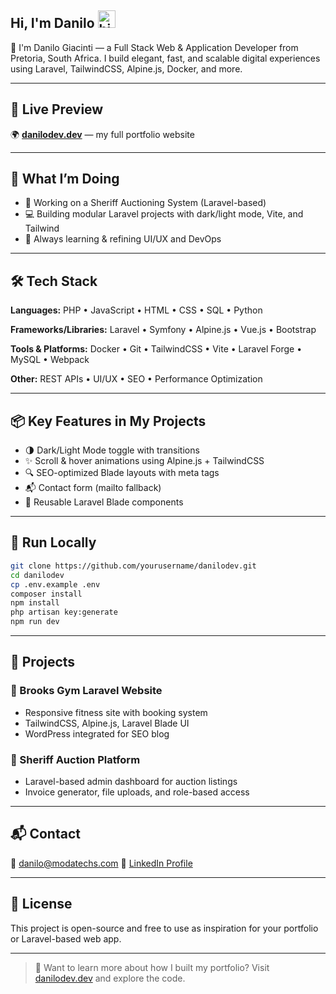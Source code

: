 ## Hi, I'm Danilo <img src="https://user-images.githubusercontent.com/1303154/88677602-1635ba80-d120-11ea-84d8-d263ba5fc3c0.gif" width="28px" height="28px" alt="hi">

🚀 I'm Danilo Giacinti — a Full Stack Web & Application Developer from Pretoria, South Africa. I build elegant, fast, and scalable digital experiences using Laravel, TailwindCSS, Alpine.js, Docker, and more.

---

## 🔗 Live Preview

🌍 **[danilodev.dev](https://danilodev.dev)** — my full portfolio website

---

## 💼 What I’m Doing

* 🔨 Working on a Sheriff Auctioning System (Laravel-based)
* 💻 Building modular Laravel projects with dark/light mode, Vite, and Tailwind
* 🧠 Always learning & refining UI/UX and DevOps

---

## 🛠 Tech Stack

**Languages:** PHP • JavaScript • HTML • CSS • SQL • Python

**Frameworks/Libraries:** Laravel • Symfony • Alpine.js • Vue.js • Bootstrap

**Tools & Platforms:** Docker • Git • TailwindCSS • Vite • Laravel Forge • MySQL • Webpack

**Other:** REST APIs • UI/UX • SEO • Performance Optimization

---

## 📦 Key Features in My Projects

* 🌗 Dark/Light Mode toggle with transitions
* ✨ Scroll & hover animations using Alpine.js + TailwindCSS
* 🔍 SEO-optimized Blade layouts with meta tags
* 📬 Contact form (mailto fallback)
* 🔄 Reusable Laravel Blade components

---

## 🚀 Run Locally

```bash
git clone https://github.com/yourusername/danilodev.git
cd danilodev
cp .env.example .env
composer install
npm install
php artisan key:generate
npm run dev
```

---

## 📂 Projects

### 🔹 Brooks Gym Laravel Website

* Responsive fitness site with booking system
* TailwindCSS, Alpine.js, Laravel Blade UI
* WordPress integrated for SEO blog

### 🔹 Sheriff Auction Platform

* Laravel-based admin dashboard for auction listings
* Invoice generator, file uploads, and role-based access

---

## 📬 Contact

📧 [danilo@modatechs.com](mailto:danilo@modatechs.com)
💼 [LinkedIn Profile](https://www.linkedin.com/in/danilo-giacinti-30a221345/)

---

## 📄 License

This project is open-source and free to use as inspiration for your portfolio or Laravel-based web app.

---

> 🔎 Want to learn more about how I built my portfolio? Visit [danilodev.dev](https://danilodev.dev) and explore the code.
